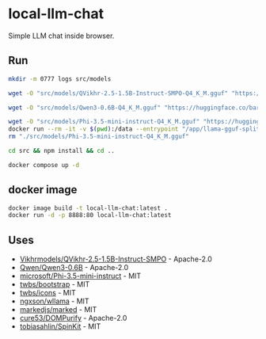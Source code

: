 # local-llm-chat

Simple LLM chat inside browser.

## Run

```bash
mkdir -m 0777 logs src/models

wget -O "src/models/QVikhr-2.5-1.5B-Instruct-SMPO-Q4_K_M.gguf" "https://huggingface.co/Vikhrmodels/QVikhr-2.5-1.5B-Instruct-SMPO_GGUF/resolve/main/QVikhr-2.5-1.5B-Instruct-SMPO-Q4_K_M.gguf?download=true"

wget -O "src/models/Qwen3-0.6B-Q4_K_M.gguf" "https://huggingface.co/bartowski/Qwen_Qwen3-0.6B-GGUF/resolve/main/Qwen_Qwen3-0.6B-Q4_K_M.gguf?download=true"

wget -O "src/models/Phi-3.5-mini-instruct-Q4_K_M.gguf" "https://huggingface.co/bartowski/Phi-3.5-mini-instruct-GGUF/resolve/main/Phi-3.5-mini-instruct-Q4_K_M.gguf?download=true"
docker run --rm -it -v $(pwd):/data --entrypoint "/app/llama-gguf-split" "ghcr.io/ggml-org/llama.cpp:full" --split-max-size 512M "/data/src/models/Phi-3.5-mini-instruct-Q4_K_M.gguf" "/data/src/models/Phi-3.5-mini-instruct-Q4_K_M"
rm "./src/models/Phi-3.5-mini-instruct-Q4_K_M.gguf"

cd src && npm install && cd ..

docker compose up -d
```

## docker image

```bash
docker image build -t local-llm-chat:latest .
docker run -d -p 8888:80 local-llm-chat:latest
```

## Uses

* [Vikhrmodels/QVikhr-2.5-1.5B-Instruct-SMPO](https://huggingface.co/Vikhrmodels/QVikhr-2.5-1.5B-Instruct-SMPO_GGUF) - Apache-2.0
* [Qwen/Qwen3-0.6B](https://huggingface.co/Qwen/Qwen3-0.6B) - Apache-2.0
* [microsoft/Phi-3.5-mini-instruct](https://huggingface.co/microsoft/Phi-3.5-mini-instruct) - MIT
* [twbs/bootstrap](https://github.com/twbs/bootstrap) - MIT
* [twbs/icons](https://github.com/twbs/icons) - MIT
* [ngxson/wllama](https://github.com/ngxson/wllama) - MIT
* [markedjs/marked](https://github.com/markedjs/marked) - MIT
* [cure53/DOMPurify](https://github.com/cure53/DOMPurify) - Apache-2.0
* [tobiasahlin/SpinKit](https://github.com/tobiasahlin/SpinKit) - MIT
